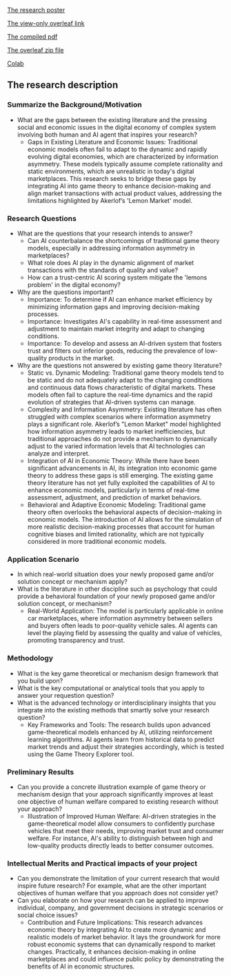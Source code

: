 [The research poster](CS%20206%20Final%20Project%20Draft%20Poster.jpg)

[The view-only overleaf link](https://www.overleaf.com/read/kqrqtkdnymmt#abec91)

[The compiled pdf](CS206_Weijia_Han_Final_Project.pdf)

[The overleaf zip file](Latex/Final%20Project.zip)

[Colab](https://colab.research.google.com/drive/19XJbIyLFbdUmlsBOxpmrz-7LkOofdpsp?usp=sharing)

## The research description

### Summarize the Background/Motivation
- What are the gaps between the existing literature and the pressing social and economic issues in the digital economy of complex system involving both human and AI agent that inspires your research?
  - Gaps in Existing Literature and Economic Issues: Traditional economic models often fail to adapt to the dynamic and rapidly evolving digital economies, which are characterized by information asymmetry. These models typically assume complete rationality and static environments, which are unrealistic in today's digital marketplaces. This research seeks to bridge these gaps by integrating AI into game theory to enhance decision-making and align market transactions with actual product values, addressing the limitations highlighted by Akerlof’s 'Lemon Market' model.
  
### Research Questions
- What are the questions that your research intends to answer?
  - Can AI counterbalance the shortcomings of traditional game theory models, especially in addressing information asymmetry in marketplaces?
  - What role does AI play in the dynamic alignment of market transactions with the standards of quality and value?
  - How can a trust-centric AI scoring system mitigate the 'lemons problem' in the digital economy?
- Why are the questions important?
  - Importance: To determine if AI can enhance market efficiency by minimizing information gaps and improving decision-making processes.
  - Importance: Investigates AI's capability in real-time assessment and adjustment to maintain market integrity and adapt to changing conditions.
  - Importance: To develop and assess an AI-driven system that fosters trust and filters out inferior goods, reducing the prevalence of low-quality products in the market.
- Why are the questions not answered by existing game theory literature?
  - Static vs. Dynamic Modeling: Traditional game theory models tend to be static and do not adequately adapt to the changing conditions and continuous data flows characteristic of digital markets. These models often fail to capture the real-time dynamics and the rapid evolution of strategies that AI-driven systems can manage.
  - Complexity and Information Asymmetry: Existing literature has often struggled with complex scenarios where information asymmetry plays a significant role. Akerlof’s "Lemon Market" model highlighted how information asymmetry leads to market inefficiencies, but traditional approaches do not provide a mechanism to dynamically adjust to the varied information levels that AI technologies can analyze and interpret.
  - Integration of AI in Economic Theory: While there have been significant advancements in AI, its integration into economic game theory to address these gaps is still emerging. The existing game theory literature has not yet fully exploited the capabilities of AI to enhance economic models, particularly in terms of real-time assessment, adjustment, and prediction of market behaviors.
  - Behavioral and Adaptive Economic Modeling: Traditional game theory often overlooks the behavioral aspects of decision-making in economic models. The introduction of AI allows for the simulation of more realistic decision-making processes that account for human cognitive biases and limited rationality, which are not typically considered in more traditional economic models.
### Application Scenario
- In which real-world situation does your newly proposed game and/or solution concept or mechanism apply?
- What is the literature in other discipline such as psychology that could provide a behavioral foundation of your newly proposed game and/or solution concept, or mechanism?
  - Real-World Application: The model is particularly applicable in online car marketplaces, where information asymmetry between sellers and buyers often leads to poor-quality vehicle sales. AI agents can level the playing field by assessing the quality and value of vehicles, promoting transparency and trust.
### Methodology
- What is the key game theoretical or mechanism design framework that you build upon?
- What is the key computational or analytical tools that you apply to answer your requestion question?
- What is the advanced technology or interdisciplinary insights that you integrate into the existing methods that smartly solve your research question?
  - Key Frameworks and Tools: The research builds upon advanced game-theoretical models enhanced by AI, utilizing reinforcement learning algorithms. AI agents learn from historical data to predict market trends and adjust their strategies accordingly, which is tested using the Game Theory Explorer tool.
### Preliminary Results
- Can you provide a concrete illustration example of game theory or mechanism design that your approach significantly improves at least one objective of human welfare compared to existing research without your approach?
  - Illustration of Improved Human Welfare: AI-driven strategies in the game-theoretical model allow consumers to confidently purchase vehicles that meet their needs, improving market trust and consumer welfare. For instance, AI's ability to distinguish between high and low-quality products directly leads to better consumer outcomes.
### Intellectual Merits and Practical impacts of your project
- Can you demonstrate the limitation of your current research that would inspire future research? For example, what are the other important objectives of human welfare that you approach does not consider yet?
- Can you elaborate on how your research can be applied to improve individual, company, and government decisions in strategic scenarios or social choice issues?
  - Contribution and Future Implications: This research advances economic theory by integrating AI to create more dynamic and realistic models of market behavior. It lays the groundwork for more robust economic systems that can dynamically respond to market changes. Practically, it enhances decision-making in online marketplaces and could influence public policy by demonstrating the benefits of AI in economic structures.









